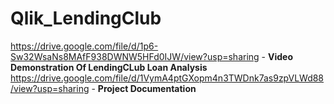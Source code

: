 # Qlik_LendingClub
https://drive.google.com/file/d/1p6-Sw32WsaNs8MAfF938DWNW5HFd0IJW/view?usp=sharing - **Video Demonstration Of LendingCLub Loan Analysis**
https://drive.google.com/file/d/1VymA4ptGXopm4n3TWDnk7as9zpVLWd88/view?usp=sharing - **Project Documentation**

